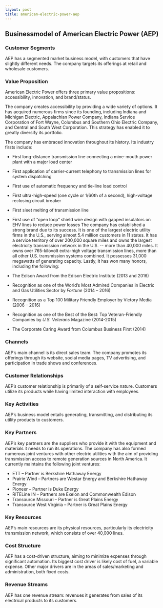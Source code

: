 ```yaml
---
layout: post
title: american-electric-power-aep
---
```


Businessmodel of American Electric Power (AEP)
-----------------------------------------------

### Customer Segments

AEP has a segmented market business model, with customers that have slightly different needs. The company targets its offerings at retail and wholesale customers.

### Value Proposition

American Electric Power offers three primary value propositions: accessibility, innovation, and brand/status.

The company creates accessibility by providing a wide variety of options. It has acquired numerous firms since its founding, including Indiana and Michigan Electric, Appalachian Power Company, Indiana Service Corporation of Fort Wayne, Columbus and Southern Ohio Electric Company, and Central and South West Corporation. This strategy has enabled it to greatly diversify its portfolio.

The company has embraced innovation throughout its history. Its industry firsts include:

 * First long-distance transmission line connecting a mine-mouth power plant with a major load center
* First application of carrier-current telephony to transmission lines for system dispatching
* First use of automatic frequency and tie-line load control
* First ultra-high-speed (one cycle or 1/60th of a second), high-voltage reclosing circuit breaker
* First sleet melting of transmission line
* First use of “open loop” shield wire design with gapped insulators on EHV lines to reduce power losses
 The company has established a strong brand due to its success. It is one of the largest electric utility firms in the U.S., serving almost 5.4 million customers in 11 states. It has a service territory of over 200,000 square miles and owns the largest electricity transmission network in the U.S. -- more than 40,000 miles. It owns over 765-kilovolt extra-high voltage transmission lines, more than all other U.S. transmission systems combined. It possesses 31,000 megawatts of generating capacity. Lastly, it has won many honors, including the following:

 * The Edison Award from the Edison Electric Institute (2013 and 2016)
* Recognition as one of the World’s Most Admired Companies in Electric and Gas Utilities Sector by *Fortune* (2014 – 2016)
* Recognition as a Top 100 Military Friendly Employer by Victory Media (2006 – 2016)
* Recognition as one of the Best of the Best: Top Veteran-Friendly Companies by *U.S. Veterans* Magazine (2014-2015)
* The Corporate Caring Award from Columbus Business First (2014)
 ### Channels

AEP’s main channel is its direct sales team. The company promotes its offerings through its website, social media pages, TV advertising, and participation in trade shows and conferences.

### Customer Relationships

AEP’s customer relationship is primarily of a self-service nature. Customers utilize its products while having limited interaction with employees.

### Key Activities

AEP’s business model entails generating, transmitting, and distributing its utility products to customers.

### Key Partners

AEP’s key partners are the suppliers who provide it with the equipment and materials it needs to run its operations. The company has also formed numerous joint ventures with other electric utilities with the aim of providing transmission access to remote generation sources in North America. It currently maintains the following joint ventures:

 * ETT – Partner is Berkshire Hathaway Energy
* Prairie Wind – Partners are Westar Energy and Berkshire Hathaway Energy
* Pioneer – Partner is Duke Energy
* RITELine IN – Partners are Exelon and Commonwealth Edison
* Transource Missouri – Partner is Great Plains Energy
* Transource West Virginia – Partner is Great Plains Energy
 ### Key Resources

AEP’s main resources are its physical resources, particularly its electricity transmission network, which consists of over 40,000 lines.

### Cost Structure

AEP has a cost-driven structure, aiming to minimize expenses through significant automation. Its biggest cost driver is likely cost of fuel, a variable expense. Other major drivers are in the areas of sales/marketing and administration, both fixed costs.

### Revenue Streams

AEP has one revenue stream: revenues it generates from sales of its electrical products to its customers.
